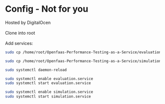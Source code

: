 # Config - Not for you
Hosted by DigitalOcen <br /><br />
Clone into root <br /><br />
Add services:
```sh
sudo cp /home/root/Openfaas-Performance-Testing-as-a-Service/evaluation.service /etc/systemd/system/evaluation.service

sudo cp /home/root/Openfaas-Performance-Testing-as-a-Service/simulation.service /etc/systemd/system/simulation.service

sudo systemctl daemon-reload

sudo systemctl enable evaluation.service
sudo systemctl start evaluation.service

sudo systemctl enable simulation.service
sudo systemctl start simulation.service
```